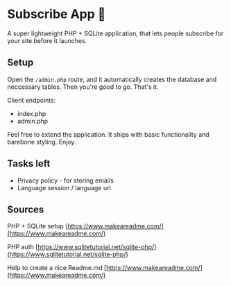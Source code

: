 # Subscribe App 📧
A super lightweight PHP + SQLite application, that lets people subscribe for your site before it launches.


## Setup
Open the ``/admin.php`` route, and it automatically creates the database and neccessary tables. Then you're good to go. That's it.

Client endpoints:
- index.php
- admin.php

Feel free to extend the application. It ships with basic functionality and barebone styling. Enjoy. 

## Tasks left
- Privacy policy - for storing emails
- Language session / language url

## Sources
PHP + SQLite setup [https://www.makeareadme.com/](https://www.makeareadme.com/)

PHP auth [https://www.sqlitetutorial.net/sqlite-php/](https://www.sqlitetutorial.net/sqlite-php/)

Help to create a nice Readme.md [https://www.makeareadme.com/](https://www.makeareadme.com/)